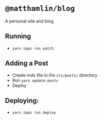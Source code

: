 # `@matthamlin/blog`

A personal site and blog

## Running

- `yarn zaps run watch`

## Adding a Post

- Create mdx file in the `src/posts/` directory
- Run `yarn update-posts`
- Deploy

## Deploying:

- `yarn zaps run deploy`
